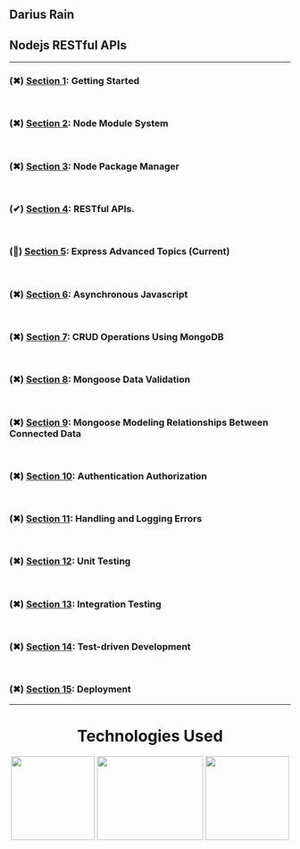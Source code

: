 <h2>Darius Rain <h2>
<h2>Nodejs RESTful APIs</h2>
<hr>

<div>
  
  <h3>(✖) <a href="#">Section 1</a>: Getting Started </h3>
  <br>
  <h3>(✖) <a href="#">Section 2</a>: Node Module System </h3>
  <br>
  <h3>(✖) <a href="#">Section 3</a>: Node Package Manager </h3>
  <br>
  <h3>(✔) <a href="https://github.com/DariusRain/nodejs-course/tree/master/section-4-restful-api">Section 4</a>: RESTful APIs. </h3>
  <br>
  <h3>(📝) <a href="https://github.com/DariusRain/nodejs-course/tree/master/section-5-express-advanced-topics">Section 5</a>: Express Advanced Topics (Current) </h3>
  <br>
  <h3>(✖) <a href="#">Section 6</a>: Asynchronous Javascript </h3>
  <br>
  <h3>(✖) <a href="#">Section 7</a>: CRUD Operations Using MongoDB </h3>
  <br>
  <h3>(✖) <a href="#">Section 8</a>: Mongoose Data Validation </h3>
  <br>
  <h3>(✖) <a href="#">Section 9</a>: Mongoose Modeling Relationships Between Connected Data </h3>
  <br>
  <h3>(✖) <a href="#">Section 10</a>: Authentication Authorization </h3>
  <br>
  <h3>(✖) <a href="#">Section 11</a>: Handling and Logging Errors </h3>
  <br>
  <h3>(✖) <a href="#">Section 12</a>: Unit Testing </h3>
  <br>
  <h3>(✖) <a href="#">Section 13</a>: Integration Testing </h3>
  <br>
  <h3>(✖) <a href="#">Section 14</a>: Test-driven Development </h3>
  <br>
  <h3>(✖) <a href="#">Section 15</a>: Deployment </h3>

  

</div>
<hr>
<div align="center">
<h1>Technologies Used</h2>
<a href="https://nodejs.org/en/"><img width="150px" height="150px" src="https://cdn.freebiesupply.com/logos/large/2x/nodejs-1-logo-png-transparent.png"></a>
<a href="https://www.npmjs.com/package/express"><img width="190px" height="150px" src="https://i.cloudup.com/zfY6lL7eFa-3000x3000.png"></a>
<a href="https://www.mongodb.com/"><img width="150px" height="150px" src="https://icons-for-free.com/iconfiles/png/512/development+logo+mongodb+programming+icon-1320184807578986595.png"></a>

</div>

